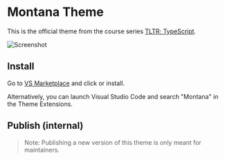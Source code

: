 # Montana Theme

This is the official theme from the course series [TLTR; TypeScript](https://tltr-typescript.com).

![Screenshot](./montana.png)

## Install

Go to [VS Marketplace](https://marketplace.visualstudio.com/items?itemName=NicotsouThemes.montana) and click or install.

Alternatively, you can launch Visual Studio Code and search "Montana" in the Theme Extensions.

## Publish (internal)

> Note: Publishing a new version of this theme is only meant for maintainers.
